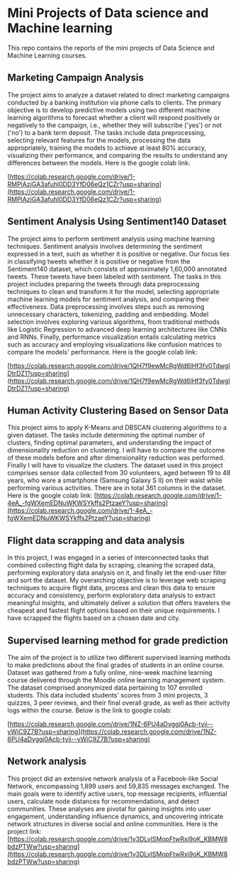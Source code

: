 # Mini Projects of Data science and Machine learning

This repo contains the reports of the mini projects of Data Science and Machine Learning courses.

## Marketing Campaign Analysis
The project aims to analyze a dataset related to direct marketing campaigns conducted by a banking institution via phone calls to clients. The primary objective is to develop predictive models using two different machine learning algorithms to forecast whether a client will respond positively or negatively to the campaign, i.e., whether they will subscribe ('yes') or not ('no') to a bank term deposit. The tasks include data preprocessing, selecting relevant features for the models, processing the data appropriately, training the models to achieve at least 80% accuracy, visualizing their performance, and comparing the results to understand any differences between the models. Here is the google colab link:

[https://colab.research.google.com/drive/1-RMPlAzjGA3afuhl0DD3YfD06eQz1CZr?usp=sharing](https://colab.research.google.com/drive/1-RMPlAzjGA3afuhl0DD3YfD06eQz1CZr?usp=sharing) 

## Sentiment Analysis Using Sentiment140 Dataset
The project aims to perform sentiment analysis using machine learning techniques. Sentiment analysis involves determining the sentiment expressed in a text, such as whether it is positive or negative. Our focus lies in classifying tweets whether it is positive or negative from the Sentiment140 dataset, which consists of approximately 1,60,000 annotated tweets. These tweets have been labeled with sentiment. The tasks in this project includes preparing the tweets through data preprocessing techniques to clean and transform it for the model, selecting appropriate machine learning models for sentiment analysis, and comparing their effectiveness. Data preprocessing involves steps such as removing unnecessary characters, tokenizing, padding and embedding. Model selection involves exploring various algorithms, from traditional methods like Logistic Regression to advanced deep learning architectures like CNNs and RNNs. Finally, performance visualization entails calculating metrics such as accuracy and employing visualizations like confusion matrices to compare the models' performance. Here is the google colab link:

[https://colab.research.google.com/drive/1QH7f9ewMcRgWd6IHf3fy0TdwgIDtrDZ1?usp=sharing](https://colab.research.google.com/drive/1QH7f9ewMcRgWd6IHf3fy0TdwgIDtrDZ1?usp=sharing)

## Human Activity Clustering Based on Sensor Data
This project aims to apply K-Means and DBSCAN clustering algorithms to a given dataset. The tasks include determining the optimal number of clusters, finding optimal parameters, and understanding the impact of dimensionality reduction on clustering. I will have to compare the outcome of these models before and after dimensionality reduction was performed. Finally I will have to visualize the clusters. The dataset used in this project comprises sensor data collected from 30 volunteers, aged between 19 to 48 years, who wore a smartphone (Samsung Galaxy S II) on their waist while performing various activities. There are in total 361 columns in the dataset. Here is the google colab link:
[https://colab.research.google.com/drive/1-4eA_-fgWXemEDNuWKWSYkffs2PtzaeY?usp=sharing](https://colab.research.google.com/drive/1-4eA_-fgWXemEDNuWKWSYkffs2PtzaeY?usp=sharing) 

## Flight data scrapping and data analysis
In this project, I was engaged in a series of interconnected tasks that combined collecting flight data by scraping, cleaning the scraped data, performing exploratory data analysis on it, and finally let the end-user filter and sort the dataset. My overarching objective is to leverage web scraping techniques to acquire flight data, process and clean this data to ensure accuracy and consistency, perform exploratory data analysis to extract meaningful insights, and ultimately deliver a solution that offers travelers the cheapest and fastest flight options based on their unique requirements. I have scrapped the flights based on a chosen date and city. 

## Supervised learning method for grade prediction
The aim of the project is to utilize two different supervised learning methods to make predictions about the final grades of students in an online course. Dataset was gathered from a fully online, nine-week machine learning course delivered through the Moodle online learning management system. The dataset comprised anonymized data pertaining to 107 enrolled students. This data included students' scores from 3 mini projects, 3 quizzes, 3 peer reviews, and their final overall grade, as well as their activity logs within the course. Below is the link to google colab:

[https://colab.research.google.com/drive/1NZ-6PU4aDvggi0Acb-tyii--yWiC9Z7B?usp=sharing](https://colab.research.google.com/drive/1NZ-6PU4aDvggi0Acb-tyii--yWiC9Z7B?usp=sharing)

## Network analysis
This project did an extensive network analysis of a Facebook-like Social Network, encompassing 1,899 users and 59,835 messages exchanged. The main goals were to identify active users, top message recipients, influential users, calculate node distances for recommendations, and detect communities. These analyses are pivotal for gaining insights into user engagement, understanding influence dynamics, and uncovering intricate network structures in diverse social and online communities. Here is the project link:
[https://colab.research.google.com/drive/1y3DLvlSMopFtwRxi9oK_KBMW8bdzPTWw?usp=sharing](https://colab.research.google.com/drive/1y3DLvlSMopFtwRxi9oK_KBMW8bdzPTWw?usp=sharing)


